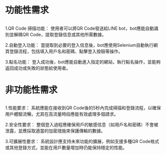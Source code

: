# 功能性需求
## 
1.QR Code 掃描功能：
使用者可以將QR Code發送給LINE bot，bot應能自動識別並解碼QR Code，提取登錄信息或其他所需數據。

2.自動登入功能：
當提取到必要的登入信息後，bot應使用Selenium自動執行網頁登錄流程，包括填入用戶名和密碼、點擊登入按鈕等操作。

3.點名功能：
登入成功後，bot應能自動進入指定的網站，執行點名操作，並能夠返回成功或失敗的狀態給使用者。
# 非功能性需求
## 
1.性能要求：
系統應能在接收到QR Code後的5秒內完成掃描和登錄流程，以確保用戶體驗流暢，尤其在高流量時段應能有效處理多個請求。

2.安全性要求：
整個登入過程應確保用戶的敏感信息（如用戶名和密碼）不會被泄露，並應採取適當的加密措施來保護傳輸的數據。

3.可擴展性要求：
系統設計應支持未來功能的擴展，例如支援多種QR Code格式或其他登錄方式，並能在用戶數量增加時仍能保持穩定的性能。
